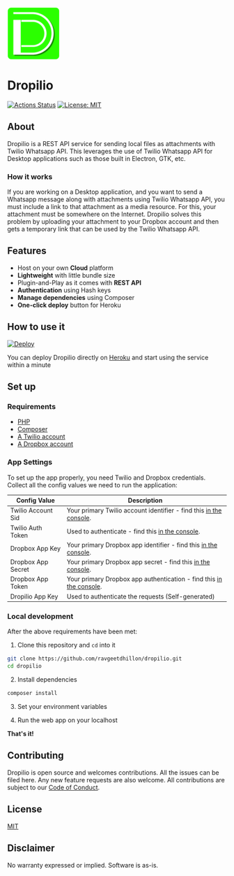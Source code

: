 <img src="https://raw.githubusercontent.com/ravgeetdhillon/dropilio/master/assets/dropilio-logo.png" alt="Dropilio logo" width="120">

# Dropilio

[![Actions Status](https://github.com/ravgeetdhillon/dropilio/workflows/Keep%20Alive/badge.svg)](https://github.com/ravgeetdhillon/dropilio/actions)
[![License: MIT](https://img.shields.io/badge/License-MIT-yellow.svg)](https://github.com/ravgeetdhillon/dropilio/blob/master/LICENSE)


## About

Dropilio is a REST API service for sending local files as attachments with Twilio Whatsapp API. This leverages the use of Twilio Whatsapp API for Desktop applications such as those built in Electron, GTK, etc.

### How it works

If you are working on a Desktop application, and you want to send a Whatsapp message along with attachments using Twilio Whatsapp API, you must include a link to that attachment as a media resource. For this, your attachment must be somewhere on the Internet. Dropilio solves this problem by uploading your attachment to your Dropbox account and then gets a temporary link that can be used by the Twilio Whatsapp API.

## Features

- Host on your own **Cloud** platform
- **Lightweight** with little bundle size
- Plugin-and-Play as it comes with **REST API**
- **Authentication** using Hash keys
- **Manage dependencies** using Composer
- **One-click deploy** button for Heroku

## How to use it

[![Deploy](https://www.herokucdn.com/deploy/button.svg)](https://heroku.com/deploy)

You can deploy Dropilio directly on [Heroku](https://www.heroku.com/) and start using the service within a minute

## Set up

### Requirements

- [PHP](https://www.php.net/)
- [Composer](https://getcomposer.org/)
- [A Twilio account](https://www.twilio.com)
- [A Dropbox account](https://www.dropbox.com)

### App Settings

To set up the app properly, you need Twilio and Dropbox credentials. Collect all the config values we need to run the application:

| Config Value | Description |
| - | - |
| Twilio Account Sid | Your primary Twilio account identifier - find this [in the console](https://www.twilio.com/console). |
| Twilio Auth Token | Used to authenticate - find this [in the console](https://www.twilio.com/console). |
| Dropbox App Key | Your primary Dropbox app identifier - find this [in the console](https://www.dropbox.com/developers/apps). |
| Dropbox App Secret | Your primary Dropbox app secret - find this [in the console](https://www.dropbox.com/developers/apps). |
| Dropbox App Token | Your primary Dropbox app authentication - find this [in the console](https://www.dropbox.com/developers/apps). |
| Dropilio App Key | Used to authenticate the requests (Self-generated) |

### Local development

After the above requirements have been met:

1. Clone this repository and `cd` into it

```bash
git clone https://github.com/ravgeetdhillon/dropilio.git
cd dropilio
```

2. Install dependencies

```bash
composer install
```

3. Set your environment variables

4. Run the web app on your localhost

**That's it!**

## Contributing

Dropilio is open source and welcomes contributions. All the issues can be filed here. Any new feature requests are also welcome. All contributions are subject to our [Code of Conduct](https://github.com/ravgeetdhillon/dropilio/blob/master/CODE_OF_CONDUCT.md).

## License

[MIT](https://github.com/ravgeetdhillon/dropilio/blob/master/LICENSE)

## Disclaimer

No warranty expressed or implied. Software is as-is.
